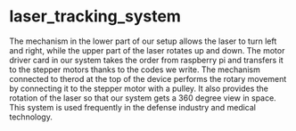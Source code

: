 # laser_tracking_system
The mechanism in the lower part of our setup allows the laser to turn left and right, while the upper part of the laser rotates up and down. The motor driver card in our system takes the order from raspberry pi and transfers it to the stepper motors thanks to the codes we write. The mechanism connected to therod at the top of the device performs the rotary movement by connecting it to the stepper motor with a pulley. It also provides the rotation of the laser so that our system gets a 360 degree view in space. This system is used frequently in the defense industry and medical technology.


